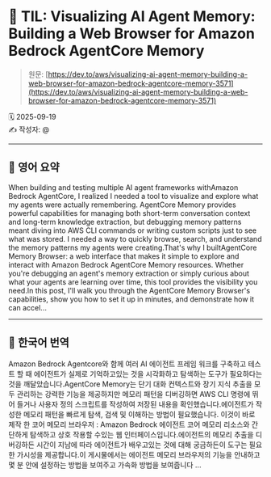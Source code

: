 # 📌 TIL: Visualizing AI Agent Memory: Building a Web Browser for Amazon Bedrock AgentCore Memory

> 원문: [https://dev.to/aws/visualizing-ai-agent-memory-building-a-web-browser-for-amazon-bedrock-agentcore-memory-3571](https://dev.to/aws/visualizing-ai-agent-memory-building-a-web-browser-for-amazon-bedrock-agentcore-memory-3571)

🗓 2025-09-19  
✍️ 작성자: @

---

## 🔹 영어 요약

When building and testing multiple AI agent frameworks withAmazon Bedrock AgentCore, I realized I needed a tool to visualize and explore what my agents were actually remembering. AgentCore Memory provides powerful capabilities for managing both short-term conversation context and long-term knowledge extraction, but debugging memory patterns meant diving into AWS CLI commands or writing custom scripts just to see what was stored. I needed a way to quickly browse, search, and understand the memory patterns my agents were creating.That's why I builtAgentCore Memory Browser: a web interface that makes it simple to explore and interact with Amazon Bedrock AgentCore Memory resources. Whether you're debugging an agent's memory extraction or simply curious about what your agents are learning over time, this tool provides the visibility you need.In this post, I'll walk you through the AgentCore Memory Browser's capabilities, show you how to set it up in minutes, and demonstrate how it can accel...

---

## 🔸 한국어 번역

Amazon Bedrock Agentcore와 함께 여러 AI 에이전트 프레임 워크를 구축하고 테스트 할 때 에이전트가 실제로 기억하고있는 것을 시각화하고 탐색하는 도구가 필요하다는 것을 깨달았습니다.AgentCore Memory는 단기 대화 컨텍스트와 장기 지식 추출을 모두 관리하는 강력한 기능을 제공하지만 메모리 패턴을 디버깅하면 AWS CLI 명령에 뛰어 들거나 사용자 정의 스크립트를 작성하여 저장된 내용을 확인했습니다.에이전트가 작성한 메모리 패턴을 빠르게 탐색, 검색 및 이해하는 방법이 필요했습니다. 이것이 바로 제작 한 코어 메모리 브라우저 : Amazon Bedrock 에이전트 코어 메모리 리소스와 간단하게 탐색하고 상호 작용할 수있는 웹 인터페이스입니다.에이전트의 메모리 추출을 디버깅하든 시간이 지남에 따라 에이전트가 배우고있는 것에 대해 궁금하든이 도구는 필요한 가시성을 제공합니다.이 게시물에서는 에이전트 메모리 브라우저의 기능을 안내하고 몇 분 안에 설정하는 방법을 보여주고 가속화 방법을 보여줍니다 ...

